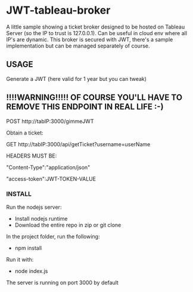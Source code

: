 
# JWT-tableau-broker

A little sample showing a ticket broker designed to be hosted on Tableau Server (so the IP to trust is 127.0.0.1).
Can be useful in cloud env where all IP's are dynamic.
This broker is secured with JWT, there's a sample implementation but can be managed separately of course.

## USAGE

Generate a JWT (here valid for 1 year but you can tweak) 
## !!!!WARNING!!!!! OF COURSE YOU'LL HAVE TO REMOVE THIS ENDPOINT IN REAL LIFE :-)

POST http://tabIP:3000/gimmeJWT


Obtain  a ticket:

GET http://tabIP:3000/api/getTicket?username=userName

HEADERS MUST BE:

"Content-Type":"application/json"

"access-token":JWT-TOKEN-VALUE

### INSTALL
Run the nodejs server:
- Install nodejs runtime
- Download the entire repo in zip or git clone

In the project folder, run the following:
- npm install

Run it with:
- node index.js

The server is running on port 3000 by default

